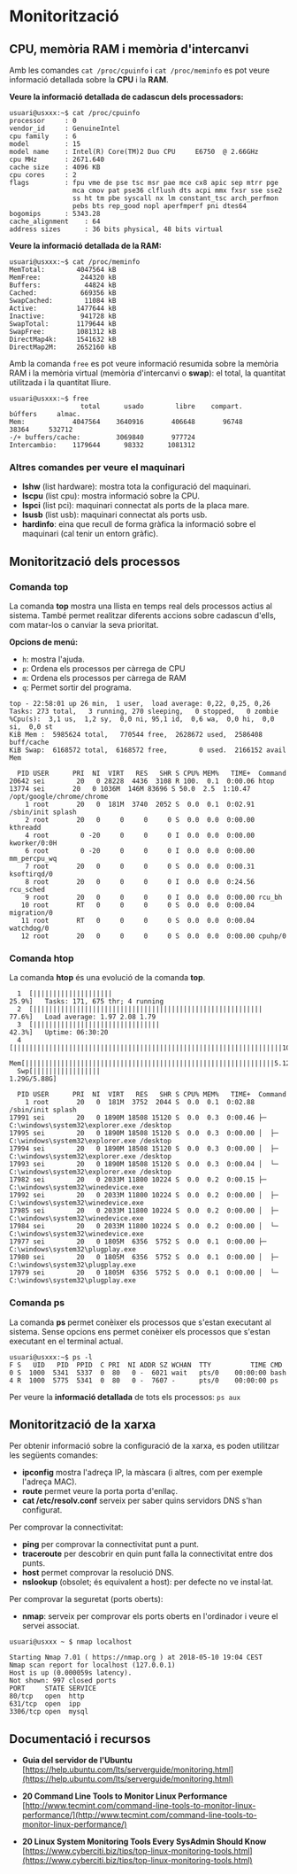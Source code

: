 # Monitorització

## CPU, memòria RAM i memòria d'intercanvi

Amb les comandes `cat /proc/cpuinfo` i `cat /proc/meminfo` es pot veure informació detallada sobre la **CPU** i la **RAM**.

**Veure la informació detallada de cadascun dels processadors:**

```bash+theme:dark
usuari@usxxx:~$ cat /proc/cpuinfo
processor     : 0
vendor_id     : GenuineIntel
cpu family    : 6
model         : 15
model name    : Intel(R) Core(TM)2 Duo CPU     E6750  @ 2.66GHz
cpu MHz       : 2671.640
cache size    : 4096 KB
cpu cores     : 2
flags         : fpu vme de pse tsc msr pae mce cx8 apic sep mtrr pge
                mca cmov pat pse36 clflush dts acpi mmx fxsr sse sse2
                ss ht tm pbe syscall nx lm constant_tsc arch_perfmon
                pebs bts rep_good nopl aperfmperf pni dtes64
bogomips      : 5343.28
cache_alignment    : 64
address sizes      : 36 bits physical, 48 bits virtual
```

**Veure la informació detallada de la RAM:**

```bash+theme:dark
usuari@usxxx:~$ cat /proc/meminfo
MemTotal:        4047564 kB
MemFree:          244320 kB
Buffers:           44824 kB
Cached:           669356 kB
SwapCached:        11084 kB
Active:          1477644 kB
Inactive:         941728 kB
SwapTotal:       1179644 kB
SwapFree:        1081312 kB
DirectMap4k:     1541632 kB
DirectMap2M:     2652160 kB
```

Amb la comanda `free` es pot veure informació resumida sobre la memòria RAM i la memòria virtual (memòria d'intercanvi o **swap**): el total, la quantitat utilitzada i la quantitat lliure.

```bash+theme:dark
usuari@usxxx:~$ free
                  total      usado        libre    compart.     búffers     almac.
Mem:            4047564    3640916       406648       96748       38364     532712
-/+ buffers/cache:         3069840       977724
Intercambio:    1179644      98332      1081312
```

### Altres comandes per veure el maquinari

* **lshw** (list hardware): mostra tota la configuració del maquinari.
* **lscpu** (list cpu): mostra informació sobre la CPU.
* **lspci** (list pci): maquinari connectat als ports de la placa mare.
* **lsusb** (list usb): maquinari connectat als ports usb.
* **hardinfo**: eina que recull de forma gràfica la informació sobre el maquinari (cal tenir un entorn gràfic).


## Monitorització dels processos

### Comanda top

La comanda **top** mostra una llista en temps real dels processos actius al sistema. També permet realitzar diferents accions sobre cadascun d'ells, com matar-los o canviar la seva prioritat.

**Opcions de menú:**
* `h`: mostra l'ajuda.
* `p`: Ordena els processos per càrrega de CPU
* `m`: Ordena els processos per càrrega de RAM
* `q`: Permet sortir del programa.

```bash+theme:dark
top - 22:58:01 up 26 min,  1 user,  load average: 0,22, 0,25, 0,26
Tasks: 273 total,   3 running, 270 sleeping,   0 stopped,   0 zombie
%Cpu(s):  3,1 us,  1,2 sy,  0,0 ni, 95,1 id,  0,6 wa,  0,0 hi,  0,0 si,  0,0 st
KiB Mem :  5985624 total,   770544 free,  2628672 used,  2586408 buff/cache
KiB Swap:  6168572 total,  6168572 free,        0 used.  2166152 avail Mem 

  PID USER      PRI  NI  VIRT   RES   SHR S CPU% MEM%   TIME+  Command
20642 sei        20   0 28228  4436  3108 R 100.  0.1  0:00.06 htop
13774 sei       20   0 1036M  146M 83696 S 50.0  2.5  1:10.47 /opt/google/chrome/chrome
    1 root       20   0  181M  3740  2052 S  0.0  0.1  0:02.91 /sbin/init splash
    2 root       20   0     0     0     0 S  0.0  0.0  0:00.00 kthreadd
    4 root        0 -20     0     0     0 I  0.0  0.0  0:00.00 kworker/0:0H
    6 root        0 -20     0     0     0 I  0.0  0.0  0:00.00 mm_percpu_wq
    7 root       20   0     0     0     0 S  0.0  0.0  0:00.31 ksoftirqd/0
    8 root       20   0     0     0     0 I  0.0  0.0  0:24.56 rcu_sched
    9 root       20   0     0     0     0 I  0.0  0.0  0:00.00 rcu_bh
   10 root       RT   0     0     0     0 S  0.0  0.0  0:00.04 migration/0
   11 root       RT   0     0     0     0 S  0.0  0.0  0:00.04 watchdog/0
   12 root       20   0     0     0     0 S  0.0  0.0  0:00.00 cpuhp/0
```

### Comanda htop

La comanda **htop** és una evolució de la comanda **top**.

```bash+theme:dark
  1  [||||||||||||||||||||                                                 25.9%]   Tasks: 171, 675 thr; 4 running
  2  [||||||||||||||||||||||||||||||||||||||||||||||||||||||||||           77.6%]   Load average: 1.97 2.08 1.79 
  3  [||||||||||||||||||||||||||||||||                                     42.3%]   Uptime: 06:30:20
  4  [||||||||||||||||||||||||||||||||||||||||||||||||||||||||||||||||||||100.0%]
  Mem[|||||||||||||||||||||||||||||||||||||||||||||||||||||||||||||||5.12G/5.70G]
  Swp[|||||||||||||||||                                              1.29G/5.88G]

  PID USER      PRI  NI  VIRT   RES   SHR S CPU% MEM%   TIME+  Command
    1 root       20   0  181M  3752  2044 S  0.0  0.1  0:02.88 /sbin/init splash
17991 sei        20   0 1890M 18508 15120 S  0.0  0.3  0:00.46 ├─ C:\windows\system32\explorer.exe /desktop
17995 sei        20   0 1890M 18508 15120 S  0.0  0.3  0:00.00 │  ├─ C:\windows\system32\explorer.exe /desktop
17994 sei        20   0 1890M 18508 15120 S  0.0  0.3  0:00.00 │  ├─ C:\windows\system32\explorer.exe /desktop
17993 sei        20   0 1890M 18508 15120 S  0.0  0.3  0:00.04 │  └─ C:\windows\system32\explorer.exe /desktop
17982 sei        20   0 2033M 11800 10224 S  0.0  0.2  0:00.15 ├─ C:\windows\system32\winedevice.exe
17992 sei        20   0 2033M 11800 10224 S  0.0  0.2  0:00.00 │  ├─ C:\windows\system32\winedevice.exe
17985 sei        20   0 2033M 11800 10224 S  0.0  0.2  0:00.00 │  ├─ C:\windows\system32\winedevice.exe
17984 sei        20   0 2033M 11800 10224 S  0.0  0.2  0:00.00 │  └─ C:\windows\system32\winedevice.exe
17977 sei        20   0 1805M  6356  5752 S  0.0  0.1  0:00.00 ├─ C:\windows\system32\plugplay.exe
17980 sei        20   0 1805M  6356  5752 S  0.0  0.1  0:00.00 │  ├─ C:\windows\system32\plugplay.exe
17979 sei        20   0 1805M  6356  5752 S  0.0  0.1  0:00.00 │  └─ C:\windows\system32\plugplay.exe
``` 

### Comanda ps
La comanda **ps** permet conèixer els processos que s'estan executant al sistema.
Sense opcions ens permet conèixer els processos que s'estan executant en el terminal actual.

```bash+theme:dark
usuari@usxxx:~$ ps -l
F S   UID   PID  PPID  C PRI  NI ADDR SZ WCHAN  TTY          TIME CMD
0 S  1000  5341  5337  0  80   0 -  6021 wait   pts/0    00:00:00 bash
4 R  1000  5775  5341  0  80   0 -  7607 -      pts/0    00:00:00 ps
```

Per veure la **informació detallada** de tots els processos:
`ps aux`

## Monitorització de la xarxa

Per obtenir informació sobre la configuració de la xarxa, es poden utilitzar les següents comandes:
* **ipconfig** mostra l'adreça IP, la màscara (i altres, com per exemple l'adreça MAC).
* **route** permet veure la porta porta d'enllaç.
* **cat /etc/resolv.conf** serveix per saber quins servidors DNS s'han configurat.

Per comprovar la connectivitat:
* **ping** per comprovar la connectivitat punt a punt.
* **traceroute** per descobrir en quin punt falla la connectivitat entre dos punts.
* **host** permet comprovar la resolució DNS.
* **nslookup** (obsolet; és equivalent a host): per defecte no ve instal·lat.

Per comprovar la seguretat (ports oberts):
* **nmap**: serveix per comprovar els ports oberts en l'ordinador i veure el servei associat.

```bash+theme:dark
usuari@usxxx ~ $ nmap localhost

Starting Nmap 7.01 ( https://nmap.org ) at 2018-05-10 19:04 CEST
Nmap scan report for localhost (127.0.0.1)
Host is up (0.000059s latency).
Not shown: 997 closed ports
PORT     STATE SERVICE
80/tcp   open  http
631/tcp  open  ipp
3306/tcp open  mysql

```

## Documentació i recursos

* **Guia del servidor de l'Ubuntu** 
[https://help.ubuntu.com/lts/serverguide/monitoring.html](https://help.ubuntu.com/lts/serverguide/monitoring.html)

* **20 Command Line Tools to Monitor Linux Performance** 
[http://www.tecmint.com/command-line-tools-to-monitor-linux-performance/](http://www.tecmint.com/command-line-tools-to-monitor-linux-performance/)

* **20 Linux System Monitoring Tools Every SysAdmin Should Know**
[https://www.cyberciti.biz/tips/top-linux-monitoring-tools.html](https://www.cyberciti.biz/tips/top-linux-monitoring-tools.html)